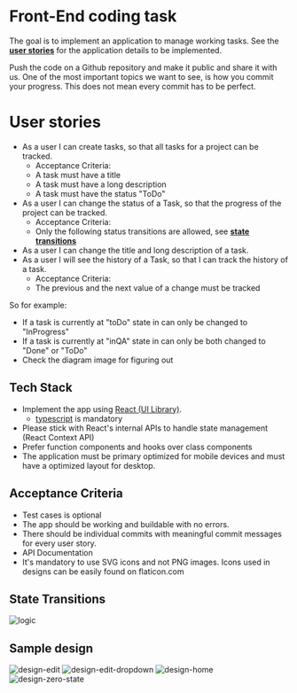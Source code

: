 # Front-End coding task

The goal is to implement an application to manage working tasks. See the **[user stories](#user-stories)** for the application details to be implemented.

Push the code on a Github repository and make it public and share it with us.
One of the most important topics we want to see, is how you commit your progress. This does not mean every commit has to be perfect.

# User stories

- As a user I can create tasks, so that all tasks for a project can be tracked.
    - Acceptance Criteria:
    - A task must have a title
    - A task must have a long description
    - A task must have the status "ToDo"
- As a user I can change the status of a Task, so that the progress of the project can be tracked.
    - Acceptance Criteria:
    - Only the following status transitions are allowed, see **[state transitions](#state-transitions)**
- As a user I can change the title and long description of a task.
- As a user I will see the history of a Task, so that I can track the history of a task.
    - Acceptance Criteria:
    - The previous and the next value of a change must be tracked

So for example:

- If a task is currently at "toDo" state in can only be changed to "InProgress"
- If a task is currently at "inQA" state in can only be both changed to "Done" or "ToDo"
- Check the diagram image for figuring out

## Tech Stack

- Implement the app using [React (UI Library)](https://reactjs.org/).
    - [typescript](https://www.typescriptlang.org/) is mandatory
- Please stick with React's internal APIs to handle state management (React Context API)
- Prefer function components and hooks over class components
- The application must be primary optimized for mobile devices and must have a optimized layout for desktop.

## Acceptance Criteria

- Test cases is optional
- The app should be working and buildable with no errors.
- There should be individual commits with meaningful commit messages for every user story.
- API Documentation
- It's mandatory to use SVG icons and not PNG images. Icons used in designs can be easily found on flaticon.com

## State Transitions

![logic](https://raw.githubusercontent.com/Duniar-Group/frontend-task/main/images/task-management-diagram.png)

## Sample design

![design-edit](https://raw.githubusercontent.com/Duniar-Group/frontend-task/main/images/task-management-edit-task.png)
![design-edit-dropdown](https://raw.githubusercontent.com/Duniar-Group/frontend-task/main/images/task-management-edit-task-open-dropdown.png)
![design-home](https://raw.githubusercontent.com/Duniar-Group/frontend-task/main/images/task-management-home.png)
![design-zero-state](https://raw.githubusercontent.com/Duniar-Group/frontend-task/main/images/task-management-zero-state.png)
